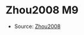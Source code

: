 <a name="material" />

# Zhou2008 M9
<script type="application/ld+json">
  {
    "@context": "https://schema.org/",
    "@type": "ChemicalSubstance",
    "http://purl.org/dc/terms/conformsTo":
      {
        "@type": "CreativeWork",
        "@id": "https://bioschemas.org/profiles/ChemicalSubstance/0.4-RELEASE/"
      },
    "@id": "https://egonw.github.io/nanowiki/nanowiki221.html#material",
    "name": "Zhou2008 M9",
    "sameAs": "http://127.0.0.1/mediawiki/index.php/Special:URIResolver/Zhou2008_M9"
  }
</script>


* Source: [Zhou2008](Zhou2008.md)
